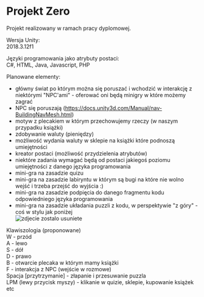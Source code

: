 # Projekt Zero

Projekt realizowany w ramach pracy dyplomowej. 

Wersja Unity: <br/>
2018.3.12f1 


Języki programowania jako atrybuty postaci: <br/>
C#, HTML, Java, Javascript, PHP


Planowane elementy: <br/>
- główny świat po którym można się poruszać i wchodzić w interakcję z niektórymi "NPC'ami" - oferować oni będą minigry w które możemy zagrać <br/> 
- NPC się poruszają (https://docs.unity3d.com/Manual/nav-BuildingNavMesh.html) <br/>
- motyw z plecakiem w którym przechowujemy rzeczy (w naszym przypadku książki) <br/>
- zdobywanie waluty (pieniędzy) <br/>
- możliwość wydania waluty w sklepie na książki które podnoszą umiejętności <br/>
- kreator postaci (możliwość przydzielenia atrybutów) </br>
- niektóre zadania wymagać będą od postaci jakiegoś poziomu umiejętności z danego języka programowania </br>
- mini-gra na zasadzie quizu <br/>
- mini-gra na zasadzie labiryntu w którym są bugi na które nie wolno wejść i trzeba przejść do wyjścia :) </br>
- mini-gra na zasadzie podpięcia do danego fragmentu kodu odpowiedniego języka programowania <br/>
- mini-gra na zasadzie układania puzzli z kodu, w perspektywie "z góry" - coś w stylu jak poniżej <br/>
![zdjecie zostalo usuniete](https://i.pinimg.com/originals/fe/a5/c0/fea5c00c531619211f9232d1f6d702af.jpg)


Klawiszologia (proponowane) <br/>
W - przód <br/>
A - lewo <br/>
S - dół <br/>
D - prawo <br/>
B - otwarcie plecaka w którym mamy książki <br/>
F - interakcja z NPC (wejście w rozmowe) <br/>
Spacja [przytrzymanie] - złapanie i przesuwanie puzzla <br/>
LPM (lewy przycisk myszy) - klikanie w quizie, sklepie, kupowanie książek etc 
